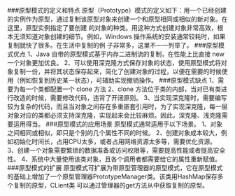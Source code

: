 ###原型模式的定义和特点
原型（Prototype）模式的定义如下：用一个已经创建的实例作为原型，通过复制该原型对象来创建一个和原型相同或相似的新对象。在这里，原型实例指定了要创建
的对象的种类。用这种方式创建对象非常高效，根本无须知道对象创建的细节。例如，Windows 操作系统的安装通常较耗时，如果复制就快了很多。在生活中复制的例
子非常多，这里不一一列举了。
###原型模式优点
1、Java 自带的原型模式基于内存二进制流的复制，在性能上比直接 new 一个对象更加优良。
2、可以使用深克隆方式保存对象的状态，使用原型模式将对象复制一份，并将其状态保存起来，简化了创建对象的过程，以便在需要的时候使用（例如恢复到历史某一状态），可辅助实现撤销操作。
###原型模式缺点
1、需要为每一个类都配置一个 clone 方法
2、clone 方法位于类的内部，当对已有类进行改造的时候，需要修改代码，违背了开闭原则。
3、当实现深克隆时，需要编写较为复杂的代码，而且当对象之间存在多重嵌套引用时，为了实现深克隆，每一层对象对应的类都必须支持深克隆，实现起来会比较麻烦。因此，深克隆、浅克隆需要运用得当。
###原型模式的应用场景
原型模式通常适用于以下场景。
1、对象之间相同或相似，即只是个别的几个属性不同的时候。
2、创建对象成本较大，例如初始化时间长，占用CPU太多，或者占用网络资源太多等，需要优化资源。
3、创建一个对象需要繁琐的数据准备或访问权限等，需要提高性能或者提高安全性。
4、系统中大量使用该类对象，且各个调用者都需要给它的属性重新赋值。
###原型模式的扩展
原型模式可扩展为带原型管理器的原型模式，它在原型模式的基础上增加了一个原型管理器PrototypeManager类。该类用HashMap保存多个复制的原型，CLient类
可以通过管理器的get方法从中获取复制的原型。